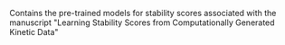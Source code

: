 Contains the pre-trained models for stability scores associated with the manuscript
"Learning Stability Scores from Computationally Generated Kinetic Data"

